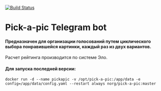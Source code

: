 [![Build Status](https://travis-ci.com/SonicNorg/pick-a-pic.svg?branch=master)](https://travis-ci.com/SonicNorg/pick-a-pic)
# Pick-a-pic Telegram bot
#### Предназначен для организации голосований путем циклического выбора понравившейся картинки, каждый раз из двух вариантов.
Расчет рейтинга производится по системе Эло.
#### Для запуска последней версии:
`docker run -d --name pickapic -v /opt/pick-a-pic:/app/data -e config=/app/data/config.yaml --restart always norg/pick-a-pic:master`

